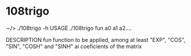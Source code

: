 # 108trigo

∼/> ./108trigo -h
USAGE
	./108trigo fun a0 a1 a2....

DESCRIPTION
	fun	function to be applied, among at least "EXP", "COS", "SIN", "COSH" and "SINH"
	ai	coeficients of the matrix

